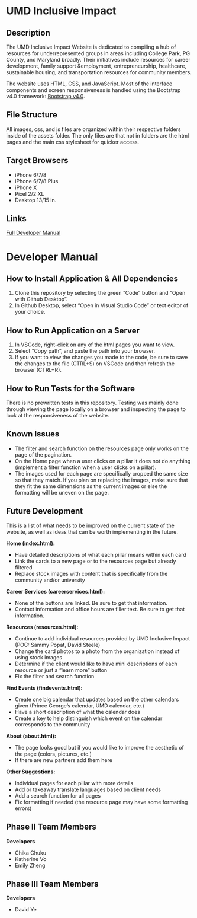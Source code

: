 # UMD Inclusive Impact
## Description

The UMD Inclusive Impact Website is dedicated to compiling a hub of resources for underrepresented groups in areas including College Park, PG County, and Maryland broadly. Their initiatives include resources for career development, family support &employment, entrepreneurship, healthcare, sustainable housing, and transportation resources for community members. 

The website uses HTML, CSS, and JavaScript. Most of the interface components and screen responsiveness is handled using the Bootstrap v4.0 framework: [Bootstrap v4.0](https://getbootstrap.com/docs/4.0/getting-started/introduction/).

## File Structure
All images, css, and js files are organized within their respective folders inside of the assets folder. The only files are that not in folders are the html pages and the main css stylesheet for quicker access.

## Target Browsers
* iPhone 6/7/8 
* iPhone 6/7/8 Plus
* iPhone X
* Pixel 2/2 XL
* Desktop 13/15 in.

## Links
[Full Developer Manual](https://docs.google.com/document/d/1pQ3zvapsvHrsi9-QkyORAAF9IGkDAeKlzDtFBdqqrI8/edit?usp=sharing)

# Developer Manual
## How to Install Application & All Dependencies
1. Clone this repository by selecting the green “Code” button and “Open with Github Desktop”.
2. In Github Desktop, select “Open in Visual Studio Code” or text editor of your choice.

## How to Run Application on a Server
1. In VSCode, right-click on any of the html pages you want to view.
2. Select “Copy path”, and paste the path into your browser.
3. If you want to view the changes you made to the code, be sure to save the changes to the file (CTRL+S) on VSCode and then refresh the browser (CTRL+R).

## How to Run Tests for the Software
There is no prewritten tests in this repository. Testing was mainly done through viewing the page locally on a browser and inspecting the page to look at the responsiveness of the website.

## Known Issues
* The filter and search function on the resources page only works on the page of the pagination. 
* On the Home page when a user clicks on a pillar it does not do anything (implement a filter function when a user clicks on a pillar).
* The images used for each page are specifically cropped the same size so that they match. If you plan on replacing the images, make sure that they fit the same dimensions as the current images or else the formatting will be uneven on the page.

## Future Development
This is a list of what needs to be improved on the current state of the website, as well as ideas that can be worth implementing in the future.

**Home (index.html):**
* Have detailed descriptions of what each pillar means within each card
* Link the cards to a new page or to the resources page but already filtered
* Replace stock images with content that is specifically from the community and/or university

**Career Services (careerservices.html):**
* None of the buttons are linked. Be sure to get that information.
* Contact information and office hours are filler text. Be sure to get that information.

**Resources (resources.html):**
* Continue to add individual resources provided by UMD Inclusive Impact (POC: Sammy Popat, David Steele)
* Change the card photos to a photo from the organization instead of using stock images
* Determine if the client would like to have mini descriptions of each resource or just a “learn more” button
* Fix the filter and search function

**Find Events (findevents.html):**
* Create one big calendar that updates based on the other calendars given (Prince George’s calendar, UMD calendar, etc.)
* Have a short description of what the calendar does
* Create a key to help distinguish which event on the calendar corresponds to the community


**About (about.html):**
* The page looks good but if you would like to improve the aesthetic of the page (colors, pictures, etc.)
* If there are new partners add them here

**Other Suggestions:**
* Individual pages for each pillar with more details
* Add or takeaway translate languages based on client needs
* Add a search function for all pages
* Fix formatting if needed (the resource page may have some formatting errors)


## Phase II Team Members
**Developers**
* Chika Chuku
* Katherine Vo
* Emily Zheng

## Phase III Team Members
**Developers**
* David Ye
